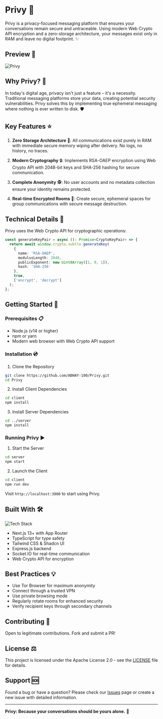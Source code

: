 # Privy 🔐

Privy is a privacy-focused messaging platform that ensures your conversations remain secure and untraceable. Using modern Web Crypto API encryption and a zero-storage architecture, your messages exist only in RAM and leave no digital footprint. ✨

## Preview 👀

![Privy](https://i.postimg.cc/28D1TDWZ/Untitled.jpg)

## Why Privy? 🤔

In today's digital age, privacy isn't just a feature – it's a necessity. Traditional messaging platforms store your data, creating potential security vulnerabilities. Privy solves this by implementing true ephemeral messaging where nothing is ever written to disk. 🛡️

## Key Features ⭐

1. **Zero Storage Architecture** 💨: All communications exist purely in RAM with immediate secure memory wiping after delivery. No logs, no history, no traces.

2. **Modern Cryptography** 🔒: Implements RSA-OAEP encryption using Web Crypto API with 2048-bit keys and SHA-256 hashing for secure communication.

3. **Complete Anonymity** 🕵️: No user accounts and no metadata collection ensure your identity remains protected.

4. **Real-time Encrypted Rooms** 🚪: Create secure, ephemeral spaces for group communications with secure message destruction.

## Technical Details 🔧

Privy uses the Web Crypto API for cryptographic operations:
```typescript
const generateKeyPair = async (): Promise<CryptoKeyPair> => {
  return await window.crypto.subtle.generateKey(
    {
      name: 'RSA-OAEP',
      modulusLength: 2048,
      publicExponent: new Uint8Array([1, 0, 1]),
      hash: 'SHA-256'
    },
    true,
    ['encrypt', 'decrypt']
  );
};
```

## Getting Started 🚀

### Prerequisites 📋
- Node.js (v14 or higher)
- npm or yarn
- Modern web browser with Web Crypto API support

### Installation 💿

1. Clone the Repository
```bash
git clone https://github.com/ABHAY-100/Privy.git
cd Privy
```

2. Install Client Dependencies
```bash
cd client
npm install
```

3. Install Server Dependencies
```bash
cd ../server
npm install
```

### Running Privy ▶️

1. Start the Server
```bash
cd server
npm start
```

2. Launch the Client
```bash
cd client
npm run dev
```

Visit `http://localhost:3000` to start using Privy.

## Built With 🛠️

![Tech Stack](https://skillicons.dev/icons?i=nextjs,typescript,tailwind,nodejs,express)

- Next.js 13+ with App Router
- TypeScript for type safety
- Tailwind CSS & Shadcn UI
- Express.js backend
- Socket.IO for real-time communication
- Web Crypto API for encryption

## Best Practices 💡

- Use Tor Browser for maximum anonymity
- Connect through a trusted VPN
- Use private browsing mode
- Regularly rotate rooms for enhanced security
- Verify recipient keys through secondary channels

## Contributing 🤝

Open to legitimate contributions. Fork and submit a PR!

## License ⚖️

This project is licensed under the Apache License 2.0 - see the [LICENSE](LICENSE) file for details.

## Support 🆘

Found a bug or have a question? Please check our [Issues](https://github.com/ABHAY-100/Privy/issues) page or create a new issue with detailed information.

---

**Privy: Because your conversations should be yours alone.** 🤫
